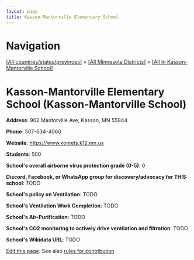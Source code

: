 ```yaml
---
layout: page
title: Kasson-Mantorville Elementary School
---
```

# Navigation

[[All countries/states/provinces]](../../..) > [[All Minnesota Districts]](../..) > [[All In Kasson-Mantorville School]](..)

# Kasson-Mantorville Elementary School (Kasson-Mantorville School)

**Address**: 902 Mantorville Ave, Kasson, MN 55944

**Phone**: 507-634-4060

**Website**: <https://www.komets.k12.mn.us>

**Students**: 500

**School's overall airborne virus protection grade (0-5)**: 0

**Discord, Facebook, or WhatsApp group for discovery/advocacy for THIS school**: TODO

**School's policy on Ventilation**: TODO

**School's Ventilation Work Completion**: TODO

**School's Air-Purification**: TODO

**School's CO2 monitoring to actively drive ventilation and filtration**: TODO

**School's Wikidata URL**: TODO


[Edit this page](https://github.com/ventilate-schools/MN/edit/main/./Kasson-Mantorville_School/Kasson-Mantorville_Elementary_School.md). See also [rules for contribution](../../../contribution-rules/)